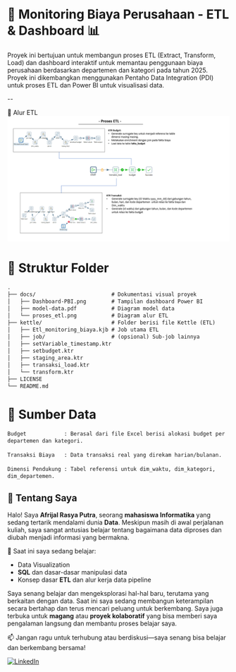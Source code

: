 # 🚀 Monitoring Biaya Perusahaan - ETL & Dashboard 📊

Proyek ini bertujuan untuk membangun proses ETL (Extract, Transform, Load) dan dashboard interaktif untuk memantau penggunaan biaya perusahaan berdasarkan departemen dan kategori pada tahun 2025. Proyek ini dikembangkan menggunakan Pentaho Data Integration (PDI) untuk proses ETL dan Power BI untuk visualisasi data.

--

🔄 Alur ETL
![ETL Flow](docs/proses_etl.png)

# 📁 Struktur Folder

    .
    ├── docs/                        # Dokumentasi visual proyek
    │   ├── Dashboard-PBI.png        # Tampilan dashboard Power BI
    │   ├── model-data.pdf           # Diagram model data
    │   └── proses_etl.png           # Diagram alur ETL
    ├── kettle/                      # Folder berisi file Kettle (ETL)
    │   ├── Etl_monitoring_biaya.kjb # Job utama ETL
    │   ├── job/                     # (opsional) Sub-job lainnya
    │   ├── setVariable_timestamp.ktr
    │   ├── setbudget.ktr
    │   ├── staging_area.ktr
    │   ├── transaksi_load.ktr
    │   └── transform.ktr
    ├── LICENSE
    └── README.md


# 📁 Sumber Data

    Budget            : Berasal dari file Excel berisi alokasi budget per departemen dan kategori.
    
    Transaksi Biaya   : Data transaksi real yang direkam harian/bulanan.
    
    Dimensi Pendukung : Tabel referensi untuk dim_waktu, dim_kategori, dim_departemen.


## 🌟 Tentang Saya

Halo! Saya **Afrijal Rasya Putra**, seorang **mahasiswa Informatika** yang sedang tertarik mendalami dunia **Data**. Meskipun masih di awal perjalanan kuliah, saya sangat antusias belajar tentang bagaimana data diproses dan diubah menjadi informasi yang bermakna.

📌 Saat ini saya sedang belajar:
- Data Visualization
- **SQL** dan dasar-dasar manipulasi data
- Konsep dasar **ETL** dan alur kerja data pipeline

Saya senang belajar dan mengeksplorasi hal-hal baru, terutama yang berkaitan dengan data. Saat ini saya sedang membangun keterampilan secara bertahap dan terus mencari peluang untuk berkembang. Saya juga terbuka untuk **magang** atau **proyek kolaboratif** yang bisa memberi saya pengalaman langsung dan membantu proses belajar saya.

📫 Jangan ragu untuk terhubung atau berdiskusi—saya senang bisa belajar dan berkembang bersama!

[![LinkedIn](https://img.shields.io/badge/LinkedIn-0077B5?style=for-the-badge&logo=linkedin&logoColor=white)](https://www.linkedin.com/in/afrijalrasyaputra/)
    
